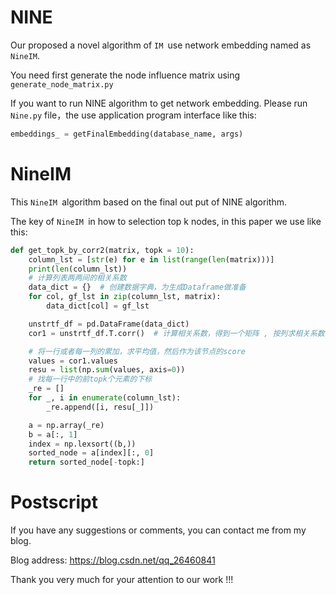 # NINE

Our proposed a novel algorithm of `IM `use network embedding named as `NineIM`.



You need first generate the node influence matrix using `generate_node_matrix.py`



If you want to run NINE algorithm to get network embedding. Please run `Nine.py` file，the use application program interface like this:

```python
embeddings_ = getFinalEmbedding(database_name, args)
```

# NineIM

This `NineIM `algorithm based on the final out put of NINE algorithm.



The key of `NineIM `in how to selection top k nodes, in this paper we use like this:

```python
def get_topk_by_corr2(matrix, topk = 10):
    column_lst = [str(e) for e in list(range(len(matrix)))]
    print(len(column_lst))
    # 计算列表两两间的相关系数
    data_dict = {}  # 创建数据字典，为生成Dataframe做准备
    for col, gf_lst in zip(column_lst, matrix):
        data_dict[col] = gf_lst

    unstrtf_df = pd.DataFrame(data_dict)
    cor1 = unstrtf_df.T.corr()  # 计算相关系数，得到一个矩阵 , 按列求相关系数【df格式的数据，按照节点做关键字，就是列名】

    # 将一行或者每一列的累加，求平均值，然后作为该节点的score
    values = cor1.values
    resu = list(np.sum(values, axis=0))
    # 找每一行中的前topk个元素的下标
    _re = []
    for _, i in enumerate(column_lst):
        _re.append([i, resu[_]])

    a = np.array(_re)
    b = a[:, 1]
    index = np.lexsort((b,))
    sorted_node = a[index][:, 0]
    return sorted_node[-topk:]

```



# Postscript

If you have any suggestions or comments, you can contact me from my blog. 

Blog address: https://blog.csdn.net/qq_26460841

Thank you very much for your attention to our work !!!

